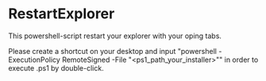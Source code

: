 # RestartExplorer
This powershell-script restart your explorer with your oping tabs.

Please create a shortcut on your desktop and input "powershell -ExecutionPolicy RemoteSigned -File "<ps1_path_your_installer>"" in order to execute .ps1 by double-click.
